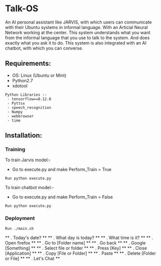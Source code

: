 # Talk-OS
An AI personal assistant like JARVIS, with which users can communicate with their Ubuntu systems in informal language. With an Articial Neural Network working at the center. This system understands what you want from the informal language that you use to talk to the system. And does exactly what you ask it to do.
This system is also integrated with an AI chatbot, with which you can converse.

## Requirements:
- OS: Linux (Ubuntu or Mint)
- Python2.7
- xdotool

```
Python Libraries :-
 - tensorflow==0.12.0
 - Pyttsx
 - speech_recognition
 - Numpy
 - webbrowser
 - time
```

## Installation:
### Training
To train Jarvis model:-
- Go to execute.py and make Perform_Train = True
```
Run python execute.py
```

To train chatbot model:-
- Go to execute.py and make Perform_Train = False
```
Run python execute.py
```

### Deployment
```
Run ./main.sh
```
** . Today's date? **
** . What day is today? **
** . What time is it? **
** . Open firefox **
** . Go to [Folder name] **
** . Go back **
** . Google [Something] **
** . Select file or folder **
** . Press [Key] **
** . Close [Application] **
** . Copy [File or Folder] **
** . Paste **
** . Delete [Folder or File] **
** . Let's Chat **

